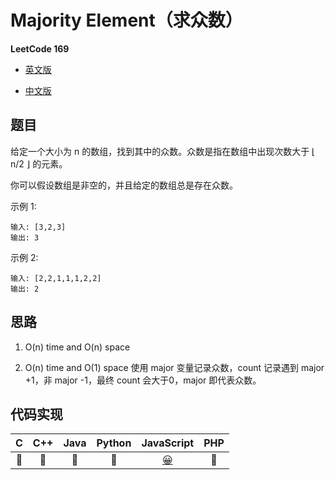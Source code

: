 # Majority Element（求众数）
**LeetCode 169**

- [英文版](https://leetcode.com/problems/majority-element/)

- [中文版](https://leetcode-cn.com/problems/majority-element/)

## 题目
给定一个大小为 n 的数组，找到其中的众数。众数是指在数组中出现次数大于 ⌊ n/2 ⌋ 的元素。

你可以假设数组是非空的，并且给定的数组总是存在众数。

示例 1:
```
输入: [3,2,3]
输出: 3
```

示例 2:
```
输入: [2,2,1,1,1,2,2]
输出: 2
```

## 思路
1. O(n) time and O(n) space

2. O(n) time and O(1) space
使用 major 变量记录众数，count 记录遇到 major +1，非 major -1，最终 count 会大于0，major 即代表众数。

## 代码实现
| C | C++ | Java | Python | JavaScript | PHP |
| :--: | :--: | :--: | :--: | :---: | :---: |
| 🤔 | 🤔 | 🤔 | 🤔 | [😀](./MajorityElement.js) | 🤔 |
